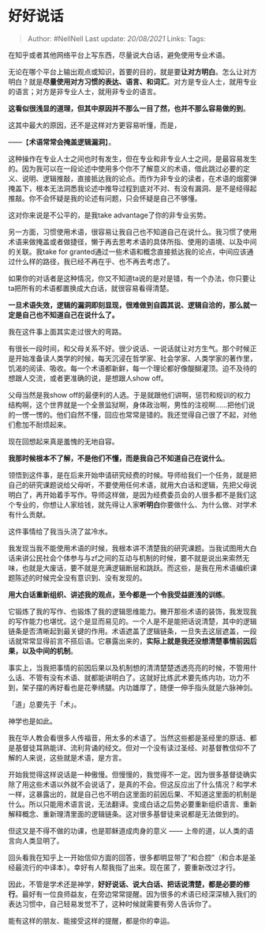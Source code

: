 # 好好说话

> Author: #NellNell 
Last update: *20/08/2021* 
Links:
Tags: 

  

在知乎或者其他网络平台上写东西，尽量说大白话，避免使用专业术语。

无论在哪个平台上输出观点或知识，首要的目的，就是要**让对方明白**。怎么让对方明白？就是**尽量使用对方习惯的表达、语言、和词汇**。对方是专业人士，就用专业的语言；对方是非专业人士，就用非专业的语言。

**这看似很浅显的道理，但其中原因并不那么一目了然，也并不那么容易做的到**。

这其中最大的原因，还不是这样对方更容易听懂，而是，

——【**术语常常会掩盖逻辑漏洞**】。

这种操作在专业人士之间也时有发生，但在专业和非专业人士之间，是最容易发生的。因为我可以在一段论述中使用多个你不了解意义的术语，借此跳过必要的定义、说明、逻辑推敲，直接抵达我的论点。而作为非专业的读者，在术语的烟雾弹掩盖下，根本无法洞悉我论述中推导过程到底对不对、有没有漏洞、是不是经得起推敲。你不会怀疑是我的论述有问题，只会怀疑是自己不够懂。

这对你来说是不公平的，是我take advantage了你的非专业劣势。

另一方面，习惯使用术语，很容易让我自己也不知道自己在说什么。我习惯了使用术语来做掩盖或者做捷径，懒于再去思考术语的具体所指、使用的语境、以及中间的关联。我take for granted通过一些术语和概念直接抵达我的论点，中间应该通过什么样的路径，我已经不再在乎、也不再去考虑了。

如果你的对话者是这种情况，你又不知道ta说的是对是错，有一个办法，你只要让ta把所有的术语都置换成大白话，就很容易看得清楚。

**一旦术语失效，逻辑的漏洞即刻显现，很难做到自圆其说、逻辑自洽的，那么就一定是自己也不知道自己在说什么了。**

我在这件事上面其实走过很大的弯路。

有很长一段时间，和父母关系不好。很少说话、一说话就让对方生气。那个时候正是开始准备读人类学的时候，每天沉浸在哲学家、社会学家、人类学家的著作里，饥渴的阅读、吸收。每一个术语都新鲜，每一个理论都好像醍醐灌顶。迫不及待的想跟人交流，或者更准确的说，是想跟人show off。

父母当然是我show off的最便利的人选。于是就跟他们讲啊，惩罚和规训的权力结构啊，这个世界就是一个全景监狱啊，身体政治啊，男性的注视啊……把他们说的一愣一愣的。他们自然不懂，回应也常常是错的。我还觉得自己很了不起，对他们愈加不耐烦起来。

现在回想起来真是羞愧的无地自容。

**我那时候根本不了解，不是他们不懂，而是我自己不知道自己在说什么**。

领悟到这件事，是在后来开始申请研究经费的时候。导师给我们一个任务，就是把自己的研究课题说给父母听，不要使用任何术语，就用大白话和逻辑，先把父母说明白了，再开始着手写作。导师这样做，是因为经费委员会的人很多都不是我们这个专业的，你想让人家给钱，就先得让人家**听明白**你要做什么、为什么做、对学术有什么贡献。

这件事情给了我当头浇了盆冷水。

我发现当我不能使用术语的时候，我根本讲不清楚我的研究课题。当我试图用大白话来讲公民社会个体参与与zf之间的互动与机制的时候，要不就是说出来索然无味，也就是大废话，要不就是充满逻辑断层和跳跃。而这些，是我在用术语编织课题陈述的时候完全没有意识到、没有发现的。

**用大白话重新组织、讲述我的观点，至今都是一个令我受益匪浅的训练**。

它锻炼了我的写作、也锻炼了我的逻辑思维能力。撇开那些术语的装饰，我发现我的写作能力也堪忧。这个是显而易见的。一个人是不是能把话说清楚，其中的逻辑链条是否清晰起到最关键的作用。术语遮盖了逻辑链条，一旦失去这层遮盖，一段话就常常显得前言不搭后语。它暴露出来的，**实际上就是我还没想清楚事情前因后果，以及中间的机制**。

事实上，当我把事情的前因后果以及机制想的清清楚楚透透亮亮的时候，不管用什么话、不管有没有术语、就都能讲明白了。这就好比练武术要先练内功，功力不到，架子摆的再好看也是花拳绣腿。内功雄厚了，随便一伸手指头就是六脉神剑。

「道」总要先于「术」。

神学也是如此。

我在华人教会看很多人传福音，用太多的术语了。当然这些都是圣经里的原话、都是基督徒耳熟能详、流利背诵的经文。但对一个没有读过圣经、对基督教信仰不了解的人来说，这些就是术语，是方言。

开始我觉得这样说话是一种傲慢。但慢慢的，我觉得不一定。因为很多基督徒确实除了用这些术语以外就不会说话了，是真的不会。但这反应出了什么情况？和学术一样，这暴露出的，就是自己也不明白这里面的前因后果、不知道这里面的机制是什么。所以只能用术语言说，无法翻译。变成白话之后势必要重新组织语言、重新解释概念、重新理清里面的逻辑链条。这对很多基督徒来说都是无法做到的。

但这又是不得不做的功课，也是耶稣道成肉身的意义 —— 上帝的道，以人类的语言向人类显明了。

回头看我在知乎上一开始信仰方面的回答，很多都明显带了“和合腔”（和合本是圣经最流行的中译本）。幸好有人帮我指了出来。现在匿了，要重新改过才行。

因此，不管是学术还是神学，**好好说话、说大白话、把话说清楚，都是必要的修行**。最好有一位良师益友，在旁边常常提醒。因为很多的术语已经深深植入我们的表达习惯中，自己轻易发觉不了，这种时候就需要有旁人告诉你了。

能有这样的朋友、能接受这样的提醒，都是你的幸运。